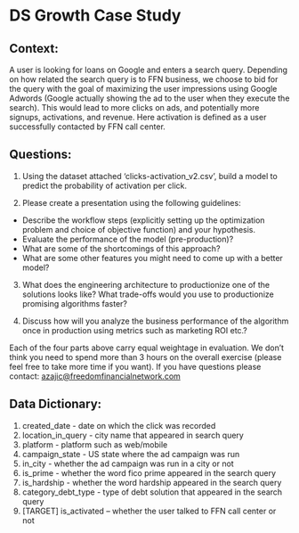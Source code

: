 # DS Growth Case Study

## Context: 
A user is looking for loans on Google and enters a search query. Depending on how related the search query is to FFN business, we choose to bid for the query with the goal of maximizing the user impressions using Google Adwords (Google actually showing the ad to the user when they execute the search). This would lead to more clicks on ads, and potentially more signups, activations, and revenue. Here activation is defined as a user successfully contacted by FFN call center.

## Questions:

1.	Using the dataset attached ‘clicks-activation_v2.csv’, build a model to predict the probability of activation per click.

2.	Please create a presentation using the following guidelines:
  -	Describe the workflow steps (explicitly setting up the optimization problem and choice of objective function) and your hypothesis.
  -	Evaluate the performance of the model (pre-production)?
  -	What are some of the shortcomings of this approach?
  -	What are some other features you might need to come up with a better model?

3.	What does the engineering architecture to productionize one of the solutions looks like? What trade-offs would you use to productionize promising algorithms faster?

4.	Discuss how will you analyze the business performance of the algorithm once in production using metrics such as marketing ROI etc.?

Each of the four parts above carry equal weightage in evaluation. We don’t think you need to spend more than 3 hours on the overall exercise (please feel free to take more time if you want). If you have questions please contact: azajic@freedomfinancialnetwork.com

## Data Dictionary:

1.	created_date - date on which the click was recorded
2.	location_in_query - city name that appeared in search query
3.	platform - platform such as web/mobile
4.	campaign_state - US state where the ad campaign was run
5.	in_city - whether the ad campaign was run in a city or not
6.	is_prime - whether the word fico prime appeared in the search query
7.	is_hardship - whether the word hardship appeared in the search query
8.	category_debt_type - type of debt solution that appeared in the search query
9.	[TARGET] is_activated – whether the user talked to FFN call center or not
